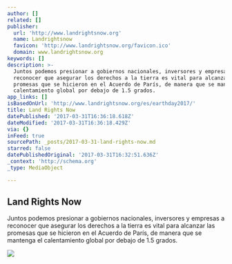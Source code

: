 ```yaml
---
author: []
related: []
publisher:
  url: 'http://www.landrightsnow.org'
  name: Landrightsnow
  favicon: 'http://www.landrightsnow.org/favicon.ico'
  domain: www.landrightsnow.org
keywords: []
description: >-
  Juntos podemos presionar a gobiernos nacionales, inversores y empresas a
  reconocer que asegurar los derechos a la tierra es vital para alcanzar las
  promesas que se hicieron en el Acuerdo de París, de manera que se mantenga el
  calentamiento global por debajo de 1.5 grados.
app_links: []
isBasedOnUrl: 'http://www.landrightsnow.org/es/earthday2017/'
title: Land Rights Now
datePublished: '2017-03-31T16:36:18.618Z'
dateModified: '2017-03-31T16:36:18.429Z'
via: {}
inFeed: true
sourcePath: _posts/2017-03-31-land-rights-now.md
starred: false
datePublishedOriginal: '2017-03-31T16:32:51.636Z'
_context: 'http://schema.org'
_type: MediaObject

---
```

<article style=""><h1>Land Rights Now</h1><p>Juntos podemos presionar a gobiernos nacionales, inversores y empresas a reconocer que asegurar los derechos a la tierra es vital para alcanzar las promesas que se hicieron en el Acuerdo de París, de manera que se mantenga el calentamiento global por debajo de 1.5 grados.</p><img src="https://landrightsnow.contentfiles.net/media/cache/bd/66/bd66f5f5969d378b8473e080c0dbbc04.jpg" /></article>